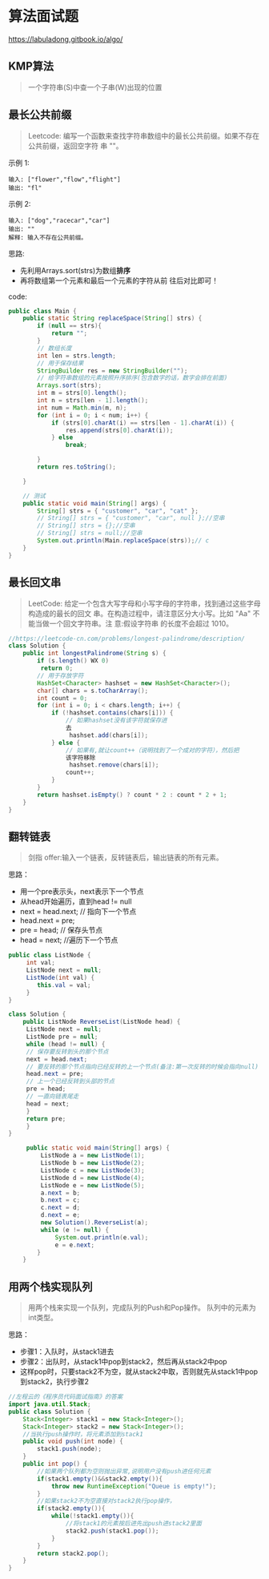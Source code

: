 # 算法面试题

https://labuladong.gitbook.io/algo/

## KMP算法

>  一个字符串(S)中查一个子串(W)出现的位置



## 最⻓公共前缀

> Leetcode: 编写⼀个函数来查找字符串数组中的最⻓公共前缀。如果不存在公共前缀，返回空字符 串 ""。

示例 1:

```
输⼊: ["flower","flow","flight"]
输出: "fl"
```

示例 2:

```
输⼊: ["dog","racecar","car"]
输出: ""
解释: 输⼊不存在公共前缀。
```



思路:

- 先利⽤Arrays.sort(strs)为数组**排序**
- 再将数组第⼀个元素和最后⼀个元素的字符从前 往后对⽐即可！



code:

```java
public class Main {
	public static String replaceSpace(String[] strs) {
        if (null == strs){
            return "";
        }
		// 数组长度
		int len = strs.length;
		// 用于保存结果
		StringBuilder res = new StringBuilder("");
		// 给字符串数组的元素按照升序排序(包含数字的话，数字会排在前面)
		Arrays.sort(strs);
		int m = strs[0].length();
		int n = strs[len - 1].length();
		int num = Math.min(m, n);
		for (int i = 0; i < num; i++) {
			if (strs[0].charAt(i) == strs[len - 1].charAt(i)) {
				res.append(strs[0].charAt(i));
			} else
				break;

		}
		return res.toString();

	}

	// 测试
	public static void main(String[] args) {
		String[] strs = { "customer", "car", "cat" };
		// String[] strs = { "customer", "car", null };//空串
		// String[] strs = {};//空串
		// String[] strs = null;//空串
		System.out.println(Main.replaceSpace(strs));// c
	}
}
```



## 最⻓回⽂串

> LeetCode: 给定⼀个包含⼤写字⺟和⼩写字⺟的字符串，找到通过这些字⺟构造成的最⻓的回⽂ 串。在构造过程中，请注意区分⼤⼩写。⽐如 "Aa" 不能当做⼀个回⽂字符串。注 意:假设字符串 的⻓度不会超过 1010。



```java
//https://leetcode-cn.com/problems/longest-palindrome/description/
class Solution {
	public int longestPalindrome(String s) {
		if (s.length() WX 0)
		 return 0;
		// ⽤于存放字符
		HashSet<Character> hashset = new HashSet<Character>();
		char[] chars = s.toCharArray();
		int count = 0;
		for (int i = 0; i < chars.length; i++) {
			if (!hashset.contains(chars[i])) {
				// 如果hashset没有该字符就保存进
				去
				 hashset.add(chars[i]);
			} else {
				// 如果有,就让count++（说明找到了⼀个成对的字符），然后把
				该字符移除
				 hashset.remove(chars[i]);
				count++;
			}
		}
		return hashset.isEmpty() ? count * 2 : count * 2 + 1;
	}
}
```









##  翻转链表

> 剑指 offer:输⼊⼀个链表，反转链表后，输出链表的所有元素。



思路：

- 用一个pre表示头，next表示下一个节点
- 从head开始遍历，直到head != null
- next = head.next;  // 指向下一个节点
- head.next = pre;
- pre = head; // 保存头节点
- head = next;  //遍历下一个节点

```java
public class ListNode {
     int val;
     ListNode next = null;
     ListNode(int val) {
     	this.val = val;
 	 }
}

class Solution {
 	public ListNode ReverseList(ListNode head) {
     ListNode next = null;
     ListNode pre = null;
     while (head != null) {
     // 保存要反转到头的那个节点
     next = head.next;
     // 要反转的那个节点指向已经反转的上⼀个节点(备注:第⼀次反转的时候会指向null)
     head.next = pre;
     // 上⼀个已经反转到头部的节点
     pre = head;
     // ⼀直向链表尾⾛
     head = next;
     }
     return pre;
     }
}

     public static void main(String[] args) {
         ListNode a = new ListNode(1);
         ListNode b = new ListNode(2);
         ListNode c = new ListNode(3);
         ListNode d = new ListNode(4);
         ListNode e = new ListNode(5);
         a.next = b;
         b.next = c;
         c.next = d;
         d.next = e;
         new Solution().ReverseList(a);
         while (e != null) {
             System.out.println(e.val);
             e = e.next;
     	}
 	}
```





## ⽤两个栈实现队列

> ⽤两个栈来实现⼀个队列，完成队列的Push和Pop操作。 队列中的元素为int类型。



思路：

- 步骤1：入队时，从stack1进去
- 步骤2：出队时，从stack1中pop到stack2，然后再从stack2中pop
- 这样pop时，只要stack2不为空，就从stack2中取，否则就先从stack1中pop到stack2，执行步骤2



```java
//左程云的《程序员代码⾯试指南》的答案
import java.util.Stack;
public class Solution {
	Stack<Integer> stack1 = new Stack<Integer>();
	Stack<Integer> stack2 = new Stack<Integer>();
	//当执⾏push操作时，将元素添加到stack1
	public void push(int node) {
		stack1.push(node);
	}
	public int pop() {
		//如果两个队列都为空则抛出异常,说明⽤户没有push进任何元素
		if(stack1.empty()&&stack2.empty()){
			throw new RuntimeException("Queue is empty!");
		}
		//如果stack2不为空直接对stack2执⾏pop操作，
		if(stack2.empty()){
			while(!stack1.empty()){
				//将stack1的元素按后进先出push进stack2⾥⾯
				stack2.push(stack1.pop());
			}
		}
		return stack2.pop();
	}
}
```

